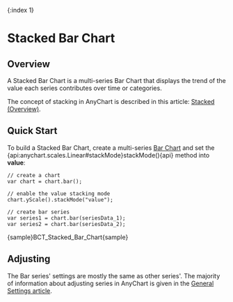 {:index 1}
# Stacked Bar Chart

## Overview

A Stacked Bar Chart is a multi-series Bar Chart that displays the trend of the value each series contributes over time or categories.

The concept of stacking in AnyChart is described in this article: [Stacked (Overview)](../Overview).

## Quick Start

To build a Stacked Bar Chart, create a multi-series [Bar Chart](../../Bar_Chart) and set the {api:anychart.scales.Linear#stackMode}stackMode(){api} method into <strong>value</strong>:

```
// create a chart
var chart = chart.bar();

// enable the value stacking mode
chart.yScale().stackMode("value");

// create bar series
var series1 = chart.bar(seriesData_1);
var series2 = chart.bar(seriesData_2);
```

{sample}BCT\_Stacked\_Bar\_Chart{sample}

## Adjusting

The Bar series' settings are mostly the same as other series'. The majority of information about adjusting series in AnyChart is given in the [General Settings article](../../General_Settings).